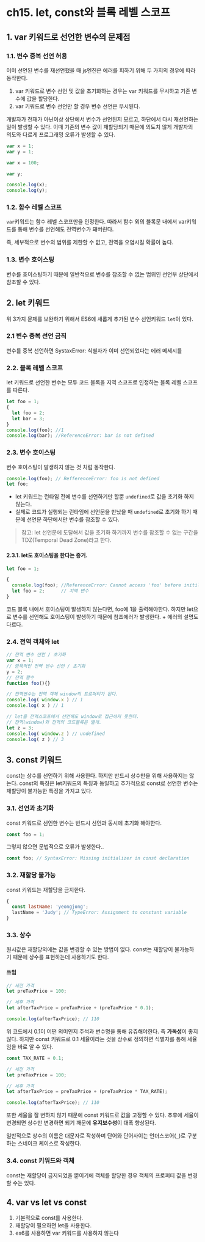 # ch15. let, const와 블록 레벨 스코프

## 1. var 키워드로 선언한 변수의 문제점

### 1.1. 변수 중복 선언 허용
이미 선언된 변수를 재선언했을 때 js엔진은 에러를 피하기 위해 두 가지의 경우에 따라 동작한다.

1. var 키워드로 변수 선언 및 값을 초기화하는 경우는 var 키워드를 무시하고 기존 변수에 값을 할당한다.
2. var 키워드로 변수 선언만 할 경우 변수 선언은 무시된다.

개발자가 천재가 아닌이상 상단에서 변수가 선언된지 모르고, 하단에서 다시 재선언하는 일이 발생할 수 있다. 이때 기존의 변수 값이 재할당되기 때문에 의도치 않게 개발자의 의도와 다르게 프로그래밍 오류가 발생할 수 있다.

```js
var x = 1;
var y = 1;

var x = 100;

var y;

console.log(x);
console.log(y);
```

### 1.2. 함수 레벨 스코프
`var`키워드는 함수 레벨 스코프만을 인정한다. 따라서 함수 외의 블록문 내에서 var키워드를 통해 변수를 선언해도 전역변수가 돼버린다.

즉, 세부적으로 변수의 범위를 제한할 수 없고, 전역을 오염시킬 확률이 높다.

### 1.3. 변수 호이스팅
변수를 호이스팅하기 때문에 일반적으로 변수를 참조할 수 없는 범위인 선언부 상단에서 참조할 수 있다.

## 2. let 키워드
위 3가지 문제를 보완하기 위해서 ES6에 새롭게 추가된 변수 선언키워드 `let`이 있다.

### 2.1 변수 중복 선언 금직

변수를 중복 선언하면 SystaxError: 식별자가 이미 선언되었다는 에러 메세시를 

### 2.2. 블록 레벨 스코프

let 키워드로 선언한 변수는 모두 코드 블록을 지역 스코프로 인정하는 블록 레벨 스코프를 따른다.
```js
let foo = 1;
{
  let foo = 2;
  let bar = 3;
}
console.log(foo); //1
console.log(bar); //ReferenceError: bar is not defined
```
### 2.3. 변수 호이스팅
변수 호이스팅이 발생하지 않는 것 처럼 동작한다.
```js
console.log(foo); // RefferenceError: foo is not defined
let foo;
```

- let 키워드는 런타임 전에 변수를 선언하기만 할뿐 `undefined`로 값을 초기화 하지 않는다.
- 실제로 코드가 실행되는 런타임에 선언문을 만났을 때 `undefined`로 초기화 하기 때문에 선언문 하단에서만 변수를 참조할 수 있다.

> 참고: let 선언문에 도달해서 값을 초기화 하기까지 변수를 참조할 수 없는 구간을 TDZ(Temporal Dead Zone)라고 한다.


#### 2.3.1. let도 호이스팅을 한다는 증거.
```js
let foo = 1;

{
  console.log(foo); //ReferenceError: Cannot access 'foo' before initilization
  let foo = 2;      // 지역 변수
}
```

코드 블록 내에서 호이스팅이 발생하지 않는다면, foo에 1을 출력해야한다. 하지만 let으로 변수를 선언해도 호이스팅이 발생하기 때문에 참조에러가 발생한다. + 에러의 설명도 다르다.

### 2.4. 전역 객체와 let
```js
// 전역 변수 선언 / 초기화
var x = 1;
// 암묵적인 전역 변수 선언 / 초기화
y = 2;
// 전역 함수
function foo(){}

// 전역변수는 전역 객체 window의 프로퍼티가 된다.
console.log( window.x ) // 1
console.log( x ) // 1

// let을 전역스코프에서 선언해도 window로 접근하지 못한다.
// 전역(window)와 전역의 코드블록은 별개.
let z = 3;
console.log( window.z ) // undefined
console.log( z ) // 3
```
## 3. const 키워드
const는 상수를 선언하기 위해 사용한다. 하지만 반드시 상수만을 위해 사용하지는 않는다. const의 특징은 let키워드의 특징과 동일하고 추가적으로 const로 선언한 변수는 재할당이 불가능한 특징을 가지고 있다.

### 3.1. 선언과 초기화
const 키워드로 선언한 변수는 반드시 선언과 동시에 초기화 해야한다.
```js
const foo = 1;
```

그렇지 않으면 문법적으로 오류가 발생한다..
```js
const foo; // SyntaxError: Missing initializer in const declaration
```

### 3.2. 재할당 불가능
const 키워드는 재할당을 금지한다.

```js
{
  const lastName: 'yeongjong';
  lastName = 'Judy'; // TypeError: Assignment to constant variable
}
```
### 3.3. 상수
원시값은 재할당외에는 값을 변경할 수 있는 방법이 없다. const는 재할당이 불가능하기 때문에 상수를 표현하는데 사용하기도 한다.


#### 쓰임

```js
// 세전 가격
let preTaxPrice = 100;

// 세후 가격
let afterTaxPrice = preTaxPrice + (preTaxPrice * 0.1);

console.log(afterTaxPrice); // 110
```

위 코드에서 0.1이 어떤 의미인지 주석과 변수명을 통해 유츄해야한다. 즉 **가독성**이 좋지않다. 하지만 const 키워드로 0.1 세율이라는 것을 상수로 정의하면 식별자를 통해 세율임을 바로 알 수 있다.

```js
const TAX_RATE = 0.1;

// 세전 가격
let preTaxPrice = 100;

// 세후 가격
let afterTaxPrice = preTaxPrice + (preTaxPrice * TAX_RATE);

console.log(afterTaxPrice); // 110
```
또한 세율을 잘 변하지 않기 때문에 const 키워드로 값을 고정할 수 있다. 추후에 세율이 변경되면 상수만 변경하면 되기 깨문에 **유지보수성**이 대폭 향상된다.

일반적으로 상수의 이름은 대문자로 작성하며 단어와 단어사이는 언더스코어(`_`)로 구분하는 스네이크 케이스로 작성한다.


### 3.4. const 키워드와 객체
const는 재할당이 금지되었을 뿐이기에 객체를 할당한 경우 객체의 프로퍼티 값을 변경할 수는 있다.


## 4. var vs let vs const
1. 기본적으로 const를 사용한다.
2. 재할당이 필요하면 let을 사용한다.
3. es6를 사용하면 var 키워드를 사용하지 않는다

